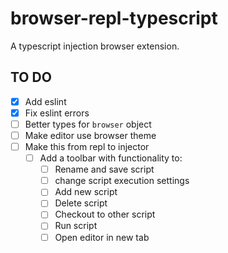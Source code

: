 # browser-repl-typescript
A typescript injection browser extension.

## TO DO
- [X] Add eslint
- [X] Fix eslint errors
- [ ] Better types for `browser` object
- [ ] Make editor use browser theme
- [ ] Make this from repl to injector
  - [ ] Add a toolbar with functionality to:
    - [ ] Rename and save script
    - [ ] change script execution settings
    - [ ] Add new script
    - [ ] Delete script
    - [ ] Checkout to other script
    - [ ] Run script
    - [ ] Open editor in new tab